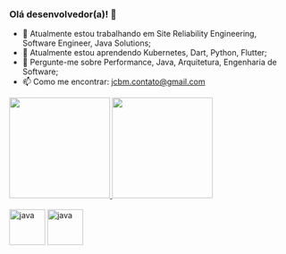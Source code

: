 ### Olá desenvolvedor(a)! 👋

- 🔭 Atualmente estou trabalhando em Site Reliability Engineering, Software Engineer, Java Solutions;
- 🌱 Atualmente estou aprendendo Kubernetes, Dart, Python, Flutter;
- 💬 Pergunte-me sobre Performance, Java, Arquitetura, Engenharia de Software;
- 📫 Como me encontrar: jcbm.contato@gmail.com


<div>
	<a href="https://gthub.com/jeancbezerra">
		<img height="180em" src="https://github-readme-stats.vercel.app/api?username=jeancbezerra&show_icons=true&theme=graywhite&include_all_commits=true&count_private=true" />
        <img height="180em" src="https://github-readme-stats.vercel.app/api/top-langs/?username=jeancbezerra&layout=compact&langs_count=16&graywhite" />
	</a>
</div>


<div style="display: inline_block;"><br />
    <img align="center" alt="java" height="64" src="https://cdn.jsdelivr.net/gh/devicons/devicon/icons/java/java-original-wordmark.svg" />
    <img align="center" alt="java" height="64" src="https://cdn.jsdelivr.net/gh/devicons/devicon/icons/postgresql/postgresql-original-wordmark.svg" />
</div>
